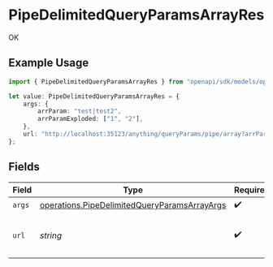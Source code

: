 # PipeDelimitedQueryParamsArrayRes

OK

## Example Usage

```typescript
import { PipeDelimitedQueryParamsArrayRes } from "openapi/sdk/models/operations";

let value: PipeDelimitedQueryParamsArrayRes = {
    args: {
        arrParam: "test|test2",
        arrParamExploded: ["1", "2"],
    },
    url: "http://localhost:35123/anything/queryParams/pipe/array?arrParam=test|test2&arrParamExploded=1&arrParamExploded=2&mapParam=key1|val1|key2|val2&objParam=any|any|bigint|8821239038968084|bigintStr|9223372036854775808|bool|true|boolOpt|true|date|2020-01-01|dateTime|2020-01-01T00%3A00%3A00.001Z|decimal|3.141592653589793|decimalStr|3.14159265358979344719667586|enum|one|float32|1.1|float64Str|1.1|int|1|int32|1|int32Enum|55|int64Str|100|intEnum|2|num|1.1|str|test|strOpt|testOptional",
};
```

## Fields

| Field                                                                                                                                                                                                                                                                                                                                                                                                                                                                                          | Type                                                                                                                                                                                                                                                                                                                                                                                                                                                                                           | Required                                                                                                                                                                                                                                                                                                                                                                                                                                                                                       | Description                                                                                                                                                                                                                                                                                                                                                                                                                                                                                    | Example                                                                                                                                                                                                                                                                                                                                                                                                                                                                                        |
| ---------------------------------------------------------------------------------------------------------------------------------------------------------------------------------------------------------------------------------------------------------------------------------------------------------------------------------------------------------------------------------------------------------------------------------------------------------------------------------------------- | ---------------------------------------------------------------------------------------------------------------------------------------------------------------------------------------------------------------------------------------------------------------------------------------------------------------------------------------------------------------------------------------------------------------------------------------------------------------------------------------------- | ---------------------------------------------------------------------------------------------------------------------------------------------------------------------------------------------------------------------------------------------------------------------------------------------------------------------------------------------------------------------------------------------------------------------------------------------------------------------------------------------- | ---------------------------------------------------------------------------------------------------------------------------------------------------------------------------------------------------------------------------------------------------------------------------------------------------------------------------------------------------------------------------------------------------------------------------------------------------------------------------------------------- | ---------------------------------------------------------------------------------------------------------------------------------------------------------------------------------------------------------------------------------------------------------------------------------------------------------------------------------------------------------------------------------------------------------------------------------------------------------------------------------------------- |
| `args`                                                                                                                                                                                                                                                                                                                                                                                                                                                                                         | [operations.PipeDelimitedQueryParamsArrayArgs](../../../sdk/models/operations/pipedelimitedqueryparamsarrayargs.md)                                                                                                                                                                                                                                                                                                                                                                            | :heavy_check_mark:                                                                                                                                                                                                                                                                                                                                                                                                                                                                             | N/A                                                                                                                                                                                                                                                                                                                                                                                                                                                                                            |                                                                                                                                                                                                                                                                                                                                                                                                                                                                                                |
| `url`                                                                                                                                                                                                                                                                                                                                                                                                                                                                                          | *string*                                                                                                                                                                                                                                                                                                                                                                                                                                                                                       | :heavy_check_mark:                                                                                                                                                                                                                                                                                                                                                                                                                                                                             | N/A                                                                                                                                                                                                                                                                                                                                                                                                                                                                                            | http://localhost:35123/anything/queryParams/pipe/array?arrParam=test\|test2&arrParamExploded=1&arrParamExploded=2&mapParam=key1\|val1\|key2\|val2&objParam=any\|any\|bigint\|8821239038968084\|bigintStr\|9223372036854775808\|bool\|true\|boolOpt\|true\|date\|2020-01-01\|dateTime\|2020-01-01T00%3A00%3A00.001Z\|decimal\|3.141592653589793\|decimalStr\|3.14159265358979344719667586\|enum\|one\|float32\|1.1\|float64Str\|1.1\|int\|1\|int32\|1\|int32Enum\|55\|int64Str\|100\|intEnum\|2\|num\|1.1\|str\|test\|strOpt\|testOptional |